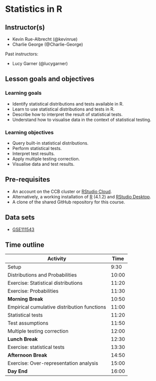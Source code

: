 # Statistics in R

## Instructor(s)

- Kevin Rue-Albrecht (@kevinrue)
- Charlie George (@Charlie-George)

Past instructors:

- Lucy Garner (@lucygarner)

## Lesson goals and objectives

<!--
Refer to:
https://github.com/Bioconductor/BioC2019/blob/master/docs/workshop-syllabus.md#a-note-about-learning-goals-and-objectives-bloom
https://cft.vanderbilt.edu/guides-sub-pages/blooms-taxonomy/
-->

### Learning goals

<!--
High-level "big picture" objectives of the learning process.
-->

- Identify statistical distributions and tests available in R.
- Learn to use statistical distributions and tests in R.
- Describe how to interpret the result of statistical tests.
- Understand how to visualise data in the context of statistical testing.

### Learning objectives

<!--
More concrete and measurable outputs.
-->

- Query built-in statistical distributions.
- Perform statistical tests.
- Interpret test results.
- Apply multiple testing correction.
- Visualise data and test results.

## Pre-requisites

<!--
May be a combination of:
- Requirements asked from participants before the day.
- Links to other OBDS course days with goals or objectives feeding in this day.
-->

- An account on the CCB cluster or [RStudio Cloud](https://rstudio.cloud/).
- Alternatively, a working installation of [R](https://www.r-project.org/) (4.1.2) and [RStudio Desktop](https://www.rstudio.com/products/rstudio/download/).
- A clone of the shared GitHub repository for this course.

## Data sets

- [GSE111543](https://github.com/OBDS-Training/OBDS_Syllabus/blob/main/datasets/GSE111543/)

## Time outline

| Activity                                      |  Time |
|-----------------------------------------------|-------|
| Setup                                         |  9:30 |
| Distributions and Probabilities               | 10:00 |
| Exercise: Statistical distributions           | 11:20 |
| Exercise: Probabilities                       | 11:30 |
| **Morning Break**                             | 10:50 |
| Empirical cumulative distribution functions   | 11:00 |
| Statistical tests                             | 11:20 |
| Test assumptions                              | 11:50 |
| Multiple testing correction                   | 12:00 |
| **Lunch Break**                               | 12:30 |
| Exercise: statistical tests                   | 13:30 |
| **Afternoon Break**                           | 14:50 |
| Exercise: Over-representation analysis        | 15:00 |
| **Day End**                                   | 16:00 |
